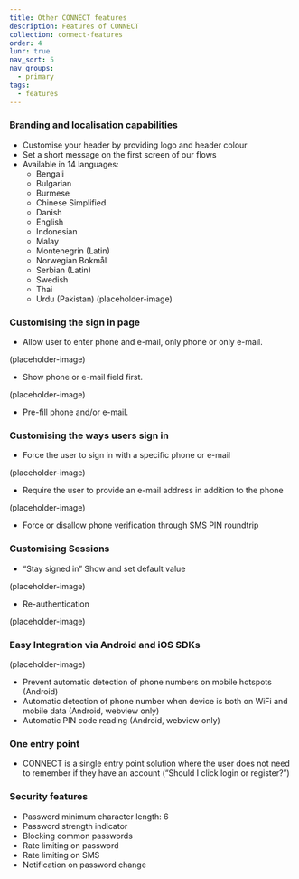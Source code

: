 ```yaml
---
title: Other CONNECT features
description: Features of CONNECT
collection: connect-features
order: 4
lunr: true
nav_sort: 5
nav_groups:
  - primary
tags:
  - features
---
```

### Branding and localisation capabilities


-   Customise your header by providing logo and header colour
-   Set a short message on the first screen of our flows
-   Available in 14 languages:
    -   Bengali
    -   Bulgarian
    -   Burmese
    -   Chinese Simplified
    -   Danish
    -   English
    -   Indonesian
    -   Malay
    -   Montenegrin (Latin)
    -   Norwegian Bokmål
    -   Serbian (Latin)
    -   Swedish
    -   Thai
    -   Urdu (Pakistan)
(placeholder-image)


### Customising the sign in page


-   Allow user to enter phone and e-mail, only phone or only e-mail.

(placeholder-image)


-   Show phone or e-mail field first.

(placeholder-image)


-   Pre-fill phone and/or e-mail.

### Customising the ways users sign in


-   Force the user to sign in with a specific phone or e-mail

(placeholder-image)


-   Require the user to provide an e-mail address in addition to the phone

(placeholder-image)


-   Force or disallow phone verification through SMS PIN roundtrip

### Customising Sessions


-   “Stay signed in” Show and set default value

(placeholder-image)


-   Re-authentication

(placeholder-image)

### Easy Integration via Android and iOS SDKs

(placeholder-image)


-   Prevent automatic detection of phone numbers on mobile hotspots (Android)
-   Automatic detection of phone number when device is both on WiFi and mobile data (Android, webview only)
-   Automatic PIN code reading (Android, webview only)

### One entry point


-   CONNECT is a single entry point solution where the user does not need to remember if they have an account (“Should I click login or register?”)

### Security features


-   Password minimum character length: 6
-   Password strength indicator
-   Blocking common passwords
-   Rate limiting on password
-   Rate limiting on SMS
-   Notification on password change
